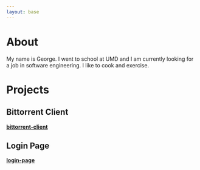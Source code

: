 ```yaml
---
layout: base
---
```


# About

My name is George. I went to school at UMD and I am currently looking for a job in software engineering. I like to cook and exercise.

# Projects

## Bittorrent Client

<a href="bittorrent-client"><strong>bittorrent-client</strong></a>

## Login Page

<a href="login-page"><strong>login-page</strong></a>